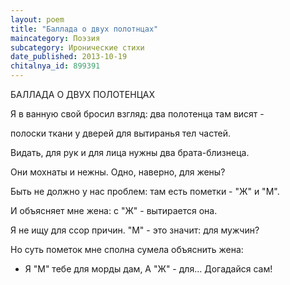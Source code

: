 ```yaml
---
layout: poem
title: "Баллада о двух полотнцах"
maincategory: Поэзия
subcategory: Иронические стихи
date_published: 2013-10-19
chitalnya_id: 899391
---
```




БАЛЛАДА О ДВУХ ПОЛОТЕНЦАХ

Я в ванную свой бросил взгляд:
два полотенца там висят -

полоски ткани у дверей
для вытиранья тел частей.

Видать, для рук и для лица
нужны два брата-близнеца.

Они мохнаты и нежны.
Одно, наверно, для жены?

Быть не должно у нас проблем:
там есть пометки - "Ж" и "М".

И объясняет мне жена:
с "Ж" - вытирается она.

Я не ищу для ссор причин.
"М" - это значит: для мужчин?

Но суть пометок мне сполна
сумела объяснить жена:

- Я "М" тебе для морды дам,
А "Ж" - для... Догадайся сам!






